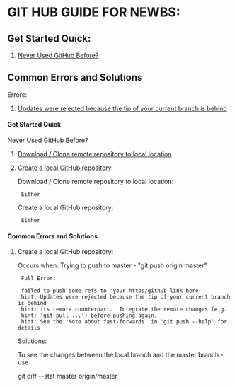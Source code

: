 # GIT HUB GUIDE FOR NEWBS:

## Get Started Quick:

1. [Never Used GitHub Before?](#never-used-github-before)























## Common Errors and Solutions


Errors:


1.  [Updates were rejected because the tip of your current branch is behind](#tip-of-your-current-branch-is-behind)



#### Get Started Quick

<a name="never-used-github-before"></a>Never Used GitHub Before?

1) [Download / Clone remote repository to local location](#download-clone-remote-repository-to-local)
2) [Create a local GitHub repository](#create-local-github-repository)
    <!-- B.  Create a local GitHub repository with "git init" -->
    <!-- C.   -->
    
    
    
    <a name="download-clone-remote-repository-to-local"></a> Download / Clone remote repository to local location:
    
        Either 
    
    <a name="create-local-github-repository"></a> Create a local GitHub repository:
    
        Either 
    
#### Common Errors and Solutions

1)
    <a name="tip-of-your-current-branch-is-behind"></a> Create a local GitHub repository:
    
    Occurs when:  Trying to push to master - "git push origin master"
    
        Full Error:
    
        failed to push some refs to 'your https/github link here'
        hint: Updates were rejected because the tip of your current branch is behind
        hint: its remote counterpart.  Integrate the remote changes (e.g.
        hint: 'git pull ...') before pushing again.
        hint: See the 'Note about fast-forwards' in 'git push --help' for details

    Solutions:
    
    To see the changes between the local branch and the master branch - use
    
    git diff --stat master origin/master